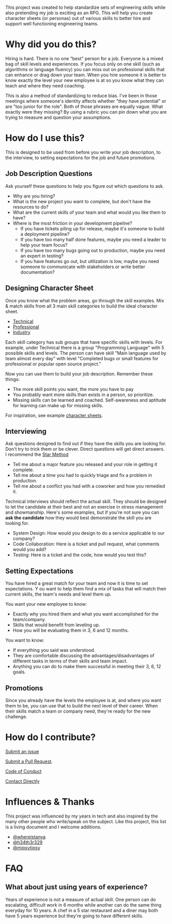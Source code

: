 This project was created to help standardize sets of engineering skills while also pretending my job is exciting as an RPG. 
This will help you create character sheets (or personas) out of various skills to better hire and support well functioning engineering teams.

# Why did you do this?

Hiring is hard. There is no one "best" person for a job. Everyone is a mixed bag of skill levels and experiences.
If you focus only on one skill (such as algorithms or language fluency) you can miss out on professional skills that 
can enhance or drag down your team. When you hire someone it is better to know exactly the level your new employee is 
at so you know what they can teach and where they need coaching. 

This is also a method of standardizing to reduce bias. I've been in those meetings where someone's identity
affects whether "they have potential" or are "too junior for the role". Both of those phrases are equally vague.
What exactly were they missing? By using a rubric you can pin down what you are trying to measure and question your assumptions.

# How do I use this?

This is designed to be used from before you write your job description, to the interview, to setting expectations
for the job and future promotions.

## Job Description Questions

Ask yourself these questions to help you figure out which questions to ask.

* Why are you hiring? 
* What is the new project you want to complete, but don't have the resources to do? 
* What are the current skills of your team and what would you like them to have?
* Where is the most friction in your development pipeline? 
    * If you have tickets piling up for release, maybe it's someone to build a deployment pipeline?
    * If you have too many half done features, maybe you need a leader to help your team focus?
    * If you have too many bugs going out to production, maybe you need an expert in testing? 
    * If you have features go out, but utilization is low, maybe you need someone to communicate with stakeholders or write better documentation?
    
## Designing Character Sheet 

Once you know what the problem areas, go through the skill examples. Mix & match skills from all 3 main skill categories to build the ideal character sheet. 

* [Technical](https://github.com/michellelynne/engineer-character-sheet/blob/main/technical.md)
* [Professional](https://github.com/michellelynne/engineer-character-sheet/blob/main/professional.md)
* [Industry](https://github.com/michellelynne/engineer-character-sheet/blob/main/industry.md) 

Each skill category has sub groups that have specific skills with levels. For example, under Technical there is a group
"Programming Language" with 5 possible skills and levels. The person can have skill "Main language used by team almost every day" 
with level "Completed bugs or small features for professional or popular open source project."

Now you can use them to build your job description. Remember these things:

* The more skill points you want, the more you have to pay
* You probably want more skills than exists in a person, so prioritize.
* Missing skills can be learned and coached. Self-awareness and aptitude for learning can make up for missing skills.

For inspiration, see example [character sheets](https://github.com/michellelynne/engineer-character-sheet/blob/main/examples.md).

## Interviewing

Ask questions designed to find out if they have the skills you are looking for. Don't try to trick them or be clever.
Direct questions will get direct answers. I recommend the [Star Method](https://blog.hubspot.com/marketing/star-interview-method)

* Tell me about a major feature you released and your role in getting it complete.
* Tell me about a time you had to quickly triage and fix a problem in production.
* Tell me about a conflict you had with a coworker and how you remedied it.

Technical interviews should reflect the actual skill. They should be designed to let the candidate at their best and not an
exercise in stress management and showmanship. Here's some examples, but if you're not sure you can **ask the candidate** 
how they would best demonstrate the skill you are looking for. 

* System Design: How would you design to do a service applicable to our company?
* Code Collaboration: Here is a ticket and pull request, what comments would you add?
* Testing: Here is a ticket and the code, how would you test this?

## Setting Expectations

You have hired a great match for your team and now it is time to set expectations. Y
ou want to help them find a mix of tasks that will match their current skills, the team's needs and level them up. 

You want your new employee to know:

* Exactly why you hired them and what you want accomplished for the team/company.
* Skills that would benefit from leveling up.
* How you will be evaluating them in 3, 6 and 12 months.

You want to know:

* If everything you said was understood.
* They are comfortable discussing the advantages/disadvantages of different tasks in terms of their skills and team impact.
* Anything you can do to make them successful in meeting their 3, 6, 12 goals.

## Promotions

Since you already have the levels the employee is at, and where you want them to be, you can use that to build the next
level of their career. When their skills match a team or company need, they're ready for the new challenge.

# How do I contribute?

[Submit an issue](https://github.com/michellelynne/engineer-character-sheet/issues) 

[Submit a Pull Request](https://mattstauffer.com/blog/how-to-contribute-to-an-open-source-github-project-using-your-own-fork/).

[Code of Conduct](https://github.com/michellelynne/engineer-character-sheet/blob/main/code-of-conduct.md)

[Contact Directly](mailto:engineering-character-sheet@mbrenner24.33mail.com)


# Influences & Thanks

This project was influenced by my years in tech and also inspired by the many other people who write/speak on the subject.
Like this project, this list is a living document and I welcome additions.

* [@whereistanya](https://twitter.com/whereistanya)
* [@h34th3r329](https://twitter.com/h34th3r329)
* [@mipsytipsy](https://twitter.com/mipsytipsy)

# FAQ

## What about just using years of experience?

Years of experience is not a measure of actual skill. One person can do escalating, difficult work in 6 months while
another can do the same thing everyday for 10 years. A chef in a 5 star restaurant and a diner may both have 5 years experience
but they're going to have different skills. 
